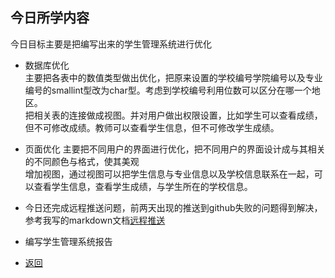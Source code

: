 ## 今日所学内容             
今日目标主要是把编写出来的学生管理系统进行优化            
* 数据库优化            
主要把各表中的数值类型做出优化，把原来设置的学校编号学院编号以及专业编号的smallint型改为char型。考虑到学校编号利用位数可以区分在哪一个地区。          
把相关表的连接做成视图。并对用户做出权限设置，比如学生可以查看成绩，但不可修改成绩。教师可以查看学生信息，但不可修改学生成绩。            

* 页面优化
主要把不同用户的界面进行优化，把不同用户的界面设计成与其相关的不同颜色与格式，使其美观            
增加视图，通过视图可以把学生信息与专业信息以及学校信息联系在一起，可以查看学生信息，查看学生成绩，与学生所在的学校信息。             

* 今日还完成远程推送问题，前两天出现的推送到github失败的问题得到解决，参考我写的markdown文档[远程推送](../workLog/远程推送问题.md)
* 编写学生管理系统报告

* [返回](../README.md)
